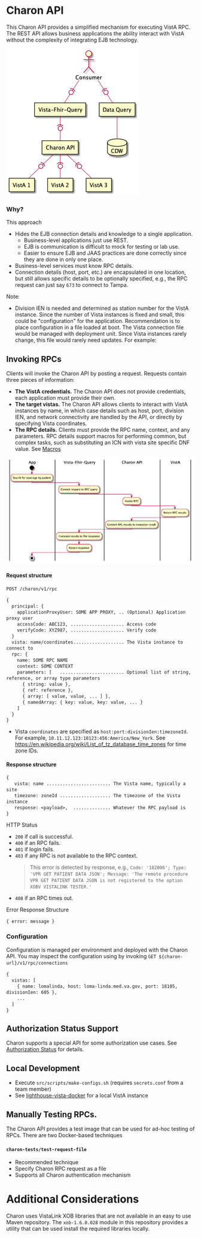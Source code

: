 # Charon API

This Charon API provides a simplified mechanism for executing VistA RPC. The REST API allows business applications the ability interact with VistA without the complexity of integrating EJB technology.

![components](src/plantuml/vl-api-components.png)

### Why?

This approach

- Hides the EJB connection details and knowledge to a single application.
  - Business-level applications just use REST.
  - EJB is communication is difficult to mock for testing or lab use.
  - Easier to ensure EJB and JAAS practices are done correctly since they are done in only one place.
- Business-level services must know RPC details.
- Connection details (host, port, etc.) are encapsulated in one location, but still allows specific details to be optionally specified, e.g., the RPC request can just say `673` to connect to Tampa.

Note:

- Division IEN is needed and determined as station number for the VistA instance. Since the number of Vista instances is fixed and small, this could be "configuration" for the application. Recommendation is to place configuration in a file loaded at boot. The Vista connection file would be managed with deployment unit. Since Vista instances rarely change, this file would rarely need updates. For example:

## Invoking RPCs

Clients will invoke the Charon API by posting a request. Requests contain three pieces of information:

- **The VistA credentials.** The Charon API does not provide credentials, each application must provide their own.
- **The target vistas.** The Charon API allows clients to interact with VistA instances by name, in which case details such as host, port, division IEN, and network connectivity are handled by the API, or directly by specifying Vista coordinates.
- **The RPC details.** Clients must provide the RPC name, context, and any parameters. RPC details support macros for performing common, but complex tasks, such as substituting an ICN with vista site specific DNF value. See [Macros](macros.md)

![typical-use-case](src/plantuml/typical-use-case.png)

#### Request structure

```
POST /charon/v1/rpc
```

```
{
  principal: {
    applicationProxyUser: SOME APP PROXY, .. (Optional) Application proxy user
    accessCode: ABC123, .................... Access code
    verifyCode: XYZ987, .................... Verify code
  }
  vista: name/coordinates................... The Vista instance to connect to
  rpc: {
    name: SOME RPC NAME
    context: SOME CONTEXT
    parameters: [   ........................ Optional list of string, reference, or array type parameters
      { string: value },
      { ref: reference },
      { array: [ value, value, ... ] },
      { namedArray: { key: value, key: value, ... }
    ]
  }
}
```

- Vista `coordinates` are specified as `host:port:divisionIen:timezoneId`. For example, `10.11.12.123:18123:456:America/New_York`. See https://en.wikipedia.org/wiki/List_of_tz_database_time_zones
  for time zone IDs.

#### Response structure

```
{
   vista: name ........................ The Vista name, typically a site
   timezone: zoneId ................... The timezone of the Vista instance
   response: <payload>,  .............. Whatever the RPC payload is
}
```

HTTP Status

- `200` if call is successful.
- `400` if an RPC fails.
- `401` if login fails.
- `403` if any RPC is not available to the RPC context.
  > This error is detected by response, e.g., `Code: '182006'; Type: 'VPR GET PATIENT DATA JSON'; Message: 'The remote procedure VPR GET PATIENT DATA JSON is not registered to the option XOBV VISTALINK TESTER.'`
- `408` if an RPC times out.

Error Response Structure

```
{ error: message }
```

### Configuration

Configuration is managed per environment and deployed with the Charon API. You may inspect the configuration using by invoking `GET ${charon-url}/v1/rpc/connections`

```
{
  vistas: [
    { name: lomalinda, host: loma-linda.med.va.gov, port: 18105, divisionIen: 605 },
    ...
  ]
}
```

## Authorization Status Support

Charon supports a special API for some authorization use cases. See [Authorization Status](authorization-status.md) for details.

## Local Development

- Execute `src/scripts/make-configs.sh` (requires `secrets.conf` from a team member)
- See [lighthouse-vista-docker](https://github.com/department-of-veterans-affairs/lighthouse-vista-docker) for a local VistA instance

## Manually Testing RPCs.

The Charon API provides a test image that can be used for ad-hoc testing of RPCs. There are two Docker-based techniques

#### `charon-tests/test-request-file`

- Recommended technique
- Specify Charon RPC request as a file
- Supports all Charon authentication mechanism

# Additional Considerations

Charon uses VistaLink XOB libraries that are not available in an easy to use Maven repository. The `xob-1.6.0.028` module in this repository provides a utility that can be used install the required libraries locally.
